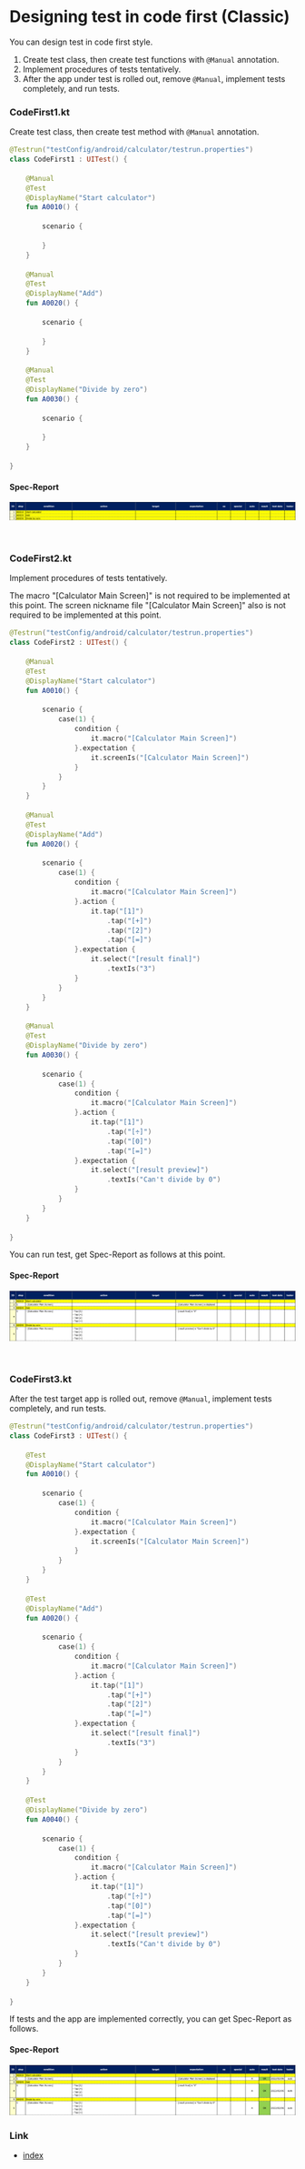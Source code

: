 # Designing test in code first (Classic)

You can design test in code first style.

1. Create test class, then create test functions with `@Manual` annotation.
2. Implement procedures of tests tentatively.
3. After the app under test is rolled out, remove `@Manual`, implement tests completely, and run tests.

### CodeFirst1.kt

Create test class, then create test method with `@Manual` annotation.

```kotlin
@Testrun("testConfig/android/calculator/testrun.properties")
class CodeFirst1 : UITest() {

    @Manual
    @Test
    @DisplayName("Start calculator")
    fun A0010() {

        scenario {

        }
    }

    @Manual
    @Test
    @DisplayName("Add")
    fun A0020() {

        scenario {

        }
    }

    @Manual
    @Test
    @DisplayName("Divide by zero")
    fun A0030() {

        scenario {

        }
    }

}
```

#### Spec-Report

![](_images/code_first_1.png)

<br>

### CodeFirst2.kt

Implement procedures of tests tentatively.

The macro "[Calculator Main Screen]" is not required to be implemented at this point. The screen nickname
file "[Calculator Main Screen]" also is not required to be implemented at this point.

```kotlin
@Testrun("testConfig/android/calculator/testrun.properties")
class CodeFirst2 : UITest() {

    @Manual
    @Test
    @DisplayName("Start calculator")
    fun A0010() {

        scenario {
            case(1) {
                condition {
                    it.macro("[Calculator Main Screen]")
                }.expectation {
                    it.screenIs("[Calculator Main Screen]")
                }
            }
        }
    }

    @Manual
    @Test
    @DisplayName("Add")
    fun A0020() {

        scenario {
            case(1) {
                condition {
                    it.macro("[Calculator Main Screen]")
                }.action {
                    it.tap("[1]")
                        .tap("[+]")
                        .tap("[2]")
                        .tap("[=]")
                }.expectation {
                    it.select("[result final]")
                        .textIs("3")
                }
            }
        }
    }

    @Manual
    @Test
    @DisplayName("Divide by zero")
    fun A0030() {

        scenario {
            case(1) {
                condition {
                    it.macro("[Calculator Main Screen]")
                }.action {
                    it.tap("[1]")
                        .tap("[÷]")
                        .tap("[0]")
                        .tap("[=]")
                }.expectation {
                    it.select("[result preview]")
                        .textIs("Can't divide by 0")
                }
            }
        }
    }

}
```

You can run test, get Spec-Report as follows at this point.

#### Spec-Report

![](_images/code_first_2.png)

<br>

### CodeFirst3.kt

After the test target app is rolled out, remove `@Manual`, implement tests completely, and run tests.

```kotlin
@Testrun("testConfig/android/calculator/testrun.properties")
class CodeFirst3 : UITest() {

    @Test
    @DisplayName("Start calculator")
    fun A0010() {

        scenario {
            case(1) {
                condition {
                    it.macro("[Calculator Main Screen]")
                }.expectation {
                    it.screenIs("[Calculator Main Screen]")
                }
            }
        }
    }

    @Test
    @DisplayName("Add")
    fun A0020() {

        scenario {
            case(1) {
                condition {
                    it.macro("[Calculator Main Screen]")
                }.action {
                    it.tap("[1]")
                        .tap("[+]")
                        .tap("[2]")
                        .tap("[=]")
                }.expectation {
                    it.select("[result final]")
                        .textIs("3")
                }
            }
        }
    }

    @Test
    @DisplayName("Divide by zero")
    fun A0040() {

        scenario {
            case(1) {
                condition {
                    it.macro("[Calculator Main Screen]")
                }.action {
                    it.tap("[1]")
                        .tap("[÷]")
                        .tap("[0]")
                        .tap("[=]")
                }.expectation {
                    it.select("[result preview]")
                        .textIs("Can't divide by 0")
                }
            }
        }
    }

}
```

If tests and the app are implemented correctly, you can get Spec-Report as follows.

#### Spec-Report

![](_images/code_first_3.png)

### Link

- [index](../../index.md)
